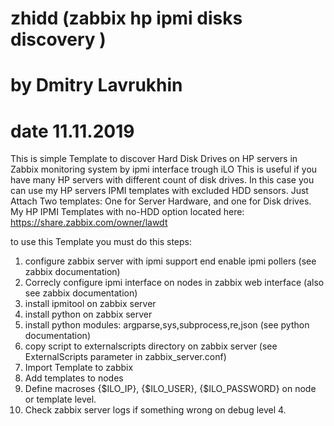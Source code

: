 # zhidd (zabbix hp ipmi disks discovery )
# by Dmitry Lavrukhin
# date 11.11.2019
This is simple Template to discover Hard Disk Drives on HP servers in Zabbix monitoring system by ipmi interface trough iLO
This is useful if you have many HP servers with different count of disk drives. In this case you can use my HP servers IPMI templates with excluded HDD sensors. Just Attach Two templates: One for Server Hardware, and one for Disk drives.
My HP IPMI Templates with no-HDD option located here: 
https://share.zabbix.com/owner/lawdt

to use this Template you must do this steps:
1. configure zabbix server with ipmi support end enable ipmi pollers (see zabbix documentation)
2. Correcly configure ipmi interface on nodes in zabbix web interface (also see zabbix documentation)
3. install ipmitool on zabbix server
4. install python on zabbix server
5. install python modules: argparse,sys,subprocess,re,json (see python documentation)
5. copy script to externalscripts directory on zabbix server (see ExternalScripts parameter in zabbix_server.conf)
6. Import Template to zabbix
7. Add templates to nodes
8. Define macroses {$ILO_IP}, {$ILO_USER}, {$ILO_PASSWORD} on node or template level.
9. Check zabbix server logs if something wrong on debug level 4.

